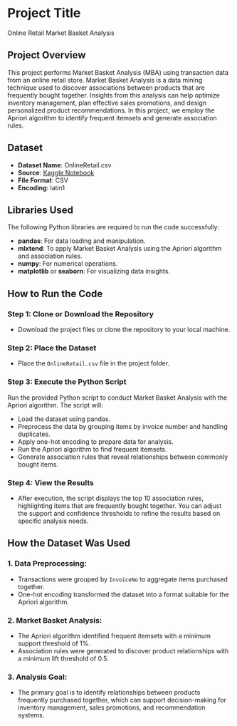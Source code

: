 # Project Title
Online Retail Market Basket Analysis

## Project Overview
This project performs Market Basket Analysis (MBA) using transaction data from an online retail store. Market Basket Analysis is a data mining technique used to discover associations between products that are frequently bought together. Insights from this analysis can help optimize inventory management, plan effective sales promotions, and design personalized product recommendations. In this project, we employ the Apriori algorithm to identify frequent itemsets and generate association rules.

## Dataset 
- **Dataset Name**: OnlineRetail.csv
- **Source**: [Kaggle Notebook](https://www.kaggle.com/code/hassanamin/market-basket-analysis-for-online-retail-dataset/notebook)
- **File Format**: CSV
- **Encoding**: latin1

## Libraries Used
The following Python libraries are required to run the code successfully:
- **pandas**: For data loading and manipulation.
- **mlxtend**: To apply Market Basket Analysis using the Apriori algorithm and association rules.
- **numpy**: For numerical operations.
- **matplotlib** or **seaborn**: For visualizing data insights.

## How to Run the Code
### Step 1: Clone or Download the Repository
- Download the project files or clone the repository to your local machine.

### Step 2: Place the Dataset
- Place the `OnlineRetail.csv` file in the project folder.

### Step 3: Execute the Python Script
Run the provided Python script to conduct Market Basket Analysis with the Apriori algorithm. The script will:
- Load the dataset using pandas.
- Preprocess the data by grouping items by invoice number and handling duplicates.
- Apply one-hot encoding to prepare data for analysis.
- Run the Apriori algorithm to find frequent itemsets.
- Generate association rules that reveal relationships between commonly bought items.

### Step 4: View the Results
- After execution, the script displays the top 10 association rules, highlighting items that are frequently bought together. You can adjust the support and confidence thresholds to refine the results based on specific analysis needs.

## How the Dataset Was Used
### 1. Data Preprocessing:
- Transactions were grouped by `InvoiceNo` to aggregate items purchased together.
- One-hot encoding transformed the dataset into a format suitable for the Apriori algorithm.

### 2. Market Basket Analysis:
- The Apriori algorithm identified frequent itemsets with a minimum support threshold of 1%.
- Association rules were generated to discover product relationships with a minimum lift threshold of 0.5.

### 3. Analysis Goal:
- The primary goal is to identify relationships between products frequently purchased together, which can support decision-making for inventory management, sales promotions, and recommendation systems.
